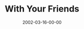 ---
layout: message
category: message
series: "The Clue Phone Is Ringing"
title: "With Your Friends"
date: 2002-03-16-00-00
message_id: 290
audio: "http://s3.amazonaws.com/crossroads-media/media/legacy/mp3/TCPIR_04_03-17-02_With_Your_Friends.mp3"
audio-duration: "39:57"
explicit: "N"
---